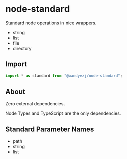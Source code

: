 # node-standard

Standard node operations in nice wrappers.

* string
* list
* file
* directory

## Import

```typescript
import * as standard from "@wandyezj/node-standard";
```

## About

Zero external dependencies.

Node Types and TypeScript are the only dependencies.

## Standard Parameter Names

* path
* string
* list
